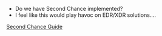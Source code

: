 - Do we have Second Chance implemented?
- I feel like this would play havoc on EDR/XDR solutions....

[Second Chance Guide](https://support.knowbe4.com/hc/en-us/articles/115011813867-Second-Chance-Product-Manual)
